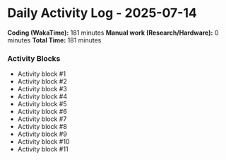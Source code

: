 # Daily Activity Log - 2025-07-14

**Coding (WakaTime):** 181 minutes
**Manual work (Research/Hardware):** 0 minutes
**Total Time:** 181 minutes

### Activity Blocks
- Activity block #1
- Activity block #2
- Activity block #3
- Activity block #4
- Activity block #5
- Activity block #6
- Activity block #7
- Activity block #8
- Activity block #9
- Activity block #10
- Activity block #11
